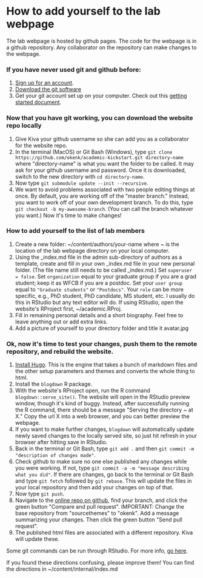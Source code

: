 # How to add yourself to the lab webpage
The lab webpage is hosted by github pages. The code for the webpage is in a github repository. Any collaborator on the repository can make changes to the webpage.

### If you have never used git and github before:
1. [Sign up for an account](https://github.com/).
2. [Download the git software](https://git-scm.com/downloads)
3. Get your git account set up on your computer. Check out this [getting started document](https://help.github.com/en/github/getting-started-with-github).

### Now that you have git working, you can download the website repo locally 
1. Give Kiva your github username so she can add you as a collaborator for the website repo.
2. In  the terminal (MacOS) or Git Bash (Windows), type `git clone https://github.com/okenk/academic-kickstart.git directory-name` where "directory-name" is what you want the folder to be called. It may ask for your github username and password. Once it is downloaded, switch to the new directory with `cd directory-name`.
3. Now type `git submodule update --init --recursive`.
4. We want to avoid problems associated with two people editing things at once. By default, you are working off of the "master branch." Instead, you want to work off of your own development branch. To do this, type `git checkout -b my-awesome-branch`. (You can call the branch whatever you want.) Now it's time to make changes!

### How to add yourself to the list of lab members
1. Create a new folder: ~/content/authors/your-name where ~ is the location of the lab webpage directory on your local computer.
2. Using the _index.md file in the admin sub-directory of authors as a template, create and fill in your own _index.md file in your new personal folder. (The file name still needs to be called _index.md.) Set `superuser = false`. Set `organization` equal to your graduate group if you are a grad student; keep it as WFCB if you are a postdoc. Set your `user group` equal to `"Graduate students"` or `"Postdocs"`. Your `role` can be more specific, e.g., PhD student, PhD candidate, MS student, etc. I usually do this in RStudio but any text editor will do. If using RStudio, open the website's RProject first, ~/academic.RProj.
3. Fill in remaining personal details and a short biography. Feel free to leave anything out or add extra links.
4. Add a picture of yourself to your directory folder and title it avatar.jpg

### Ok, now it's time to test your changes, push them to the remote repository, and rebuild the website.
1. [Install Hugo](https://gohugo.io/getting-started/installing/). This is the engine that takes a bunch of markdown files and the other setup parameters and themes and converts the whole thing to html.
2. Install the `blogdown` R package.
3. With the website's RProject open, run the R command `blogdown::serve_site()`. The website will open in the RStudio preview window, though it's kind of buggy. Instead, after successfully running the R command, there should be a message "Serving the directory ~ at X." Copy the url X into a web browser, and you can better preview the webpage.
4. If you want to make further changes, `blogdown` will automatically update newly saved changes to the locally served site, so just hit refresh in your browser after hitting save in RStudio.
5. Back in the terminal or Git Bash, type `git add .` and then `git commit -m "description of changes made"`.
6. Check github to make sure no one else published any changes while you were working. If not, type `git commit -a -m "message describing what you did"`. If there are changes, go back to the terminal or Git Bash and type `git fetch` followed by `git rebase`.
This will update the files in your local repository and then add your changes on top of that.
6. Now type `git push`.
7. Navigate to the [online repo on github](https://github.com/okenk/academic-kickstart), find your branch, and click the green button "Compare and pull request". IMPORTANT: Change the base repository from "sourcethemes" to "okenk". Add a message summarizing your changes. Then click the green button "Send pull request".
8. The published html files are associated with a different repository. Kiva will update these.

Some git commands can be run through RStudio. For more info, [go here](https://support.rstudio.com/hc/en-us/articles/200532077-Version-Control-with-Git-and-SVN).

If you found these directions confusing, please improve them! You can find the directions in ~/content/internal/index.md

